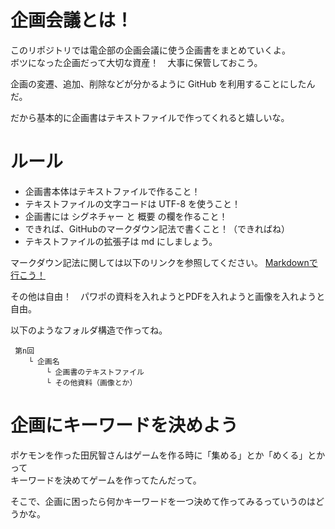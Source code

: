 # 企画会議とは！

 このリポジトリでは電企部の企画会議に使う企画書をまとめていくよ。  
 ボツになった企画だって大切な資産！　大事に保管しておこう。
 
 企画の変遷、追加、削除などが分かるように GitHub を利用することにしたんだ。
 
 だから基本的に企画書はテキストファイルで作ってくれると嬉しいな。
 

# ルール

 - 企画書本体はテキストファイルで作ること！
 - テキストファイルの文字コードは UTF-8 を使うこと！
 - 企画書には シグネチャー と 概要 の欄を作ること！
 - できれば、GitHubのマークダウン記法で書くこと！（できればね）
 - テキストファイルの拡張子は md にしましょう。
 
 マークダウン記法に関しては以下のリンクを参照してください。
 [Markdownで行こう！](https://gist.github.com/wate/7072365])
 
 その他は自由！　パワポの資料を入れようとPDFを入れようと画像を入れようと自由。
 
 
 以下のようなフォルダ構造で作ってね。
 
	 第n回
	 	└ 企画名
	 		└ 企画書のテキストファイル
	 		└ その他資料（画像とか）
 
# 企画にキーワードを決めよう

 ポケモンを作った田尻智さんはゲームを作る時に「集める」とか「めくる」とかって  
 キーワードを決めてゲームを作ってたんだって。
 
 そこで、企画に困ったら何かキーワードを一つ決めて作ってみるっていうのはどうかな。

